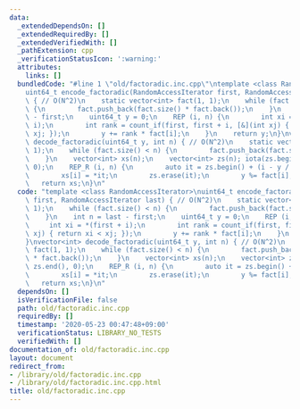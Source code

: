 ```yaml
---
data:
  _extendedDependsOn: []
  _extendedRequiredBy: []
  _extendedVerifiedWith: []
  _pathExtension: cpp
  _verificationStatusIcon: ':warning:'
  attributes:
    links: []
  bundledCode: "#line 1 \"old/factoradic.inc.cpp\"\ntemplate <class RandomAccessIterator>\n\
    uint64_t encode_factoradic(RandomAccessIterator first, RandomAccessIterator last)\
    \ { // O(N^2)\n    static vector<int> fact(1, 1);\n    while (fact.size() < n)\
    \ {\n        fact.push_back(fact.size() * fact.back());\n    }\n    int n = last\
    \ - first;\n    uint64_t y = 0;\n    REP (i, n) {\n        int xi = *(first +\
    \ i);\n        int rank = count_if(first, first + i, [&](int xj) { return xi <\
    \ xj; });\n        y += rank * fact[i];\n    }\n    return y;\n}\nvector<int>\
    \ decode_factoradic(uint64_t y, int n) { // O(N^2)\n    static vector<int> fact(1,\
    \ 1);\n    while (fact.size() < n) {\n        fact.push_back(fact.size() * fact.back());\n\
    \    }\n    vector<int> xs(n);\n    vector<int> zs(n); iota(zs.begin(), zs.end(),\
    \ 0);\n    REP_R (i, n) {\n        auto it = zs.begin() + (i - y / fact[i]);\n\
    \        xs[i] = *it;\n        zs.erase(it);\n        y %= fact[i];\n    }\n \
    \   return xs;\n}\n"
  code: "template <class RandomAccessIterator>\nuint64_t encode_factoradic(RandomAccessIterator\
    \ first, RandomAccessIterator last) { // O(N^2)\n    static vector<int> fact(1,\
    \ 1);\n    while (fact.size() < n) {\n        fact.push_back(fact.size() * fact.back());\n\
    \    }\n    int n = last - first;\n    uint64_t y = 0;\n    REP (i, n) {\n   \
    \     int xi = *(first + i);\n        int rank = count_if(first, first + i, [&](int\
    \ xj) { return xi < xj; });\n        y += rank * fact[i];\n    }\n    return y;\n\
    }\nvector<int> decode_factoradic(uint64_t y, int n) { // O(N^2)\n    static vector<int>\
    \ fact(1, 1);\n    while (fact.size() < n) {\n        fact.push_back(fact.size()\
    \ * fact.back());\n    }\n    vector<int> xs(n);\n    vector<int> zs(n); iota(zs.begin(),\
    \ zs.end(), 0);\n    REP_R (i, n) {\n        auto it = zs.begin() + (i - y / fact[i]);\n\
    \        xs[i] = *it;\n        zs.erase(it);\n        y %= fact[i];\n    }\n \
    \   return xs;\n}\n"
  dependsOn: []
  isVerificationFile: false
  path: old/factoradic.inc.cpp
  requiredBy: []
  timestamp: '2020-05-23 00:47:48+09:00'
  verificationStatus: LIBRARY_NO_TESTS
  verifiedWith: []
documentation_of: old/factoradic.inc.cpp
layout: document
redirect_from:
- /library/old/factoradic.inc.cpp
- /library/old/factoradic.inc.cpp.html
title: old/factoradic.inc.cpp
---
```

